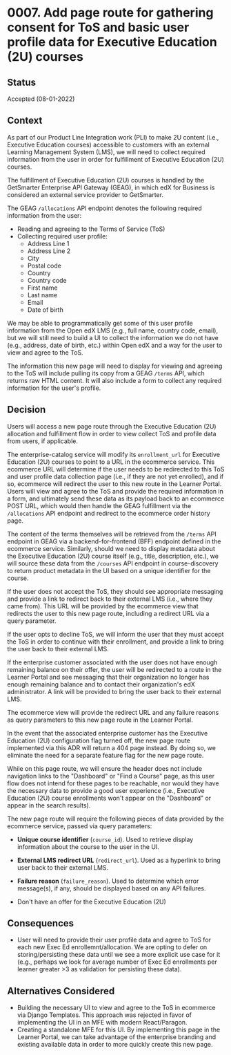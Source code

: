 # 0007. Add page route for gathering consent for ToS and basic user profile data for Executive Education (2U) courses

## Status

Accepted (08-01-2022)

## Context

As part of our Product Line Integration work (PLI) to make 2U content (i.e., Executive Education courses) accessible to customers with an external Learning Management System (LMS), we will need to collect required information from the user in order for fulfillment of Executive Education (2U) courses.

The fulfillment of Executive Education (2U) courses is handled by the GetSmarter Enterprise API Gateway (GEAG), in which edX for Business is considered an external service provider to GetSmarter. 

The GEAG `/allocations` API endpoint denotes the following required information from the user:

* Reading and agreeing to the Terms of Service (ToS)
* Collecting required user profile:
  * Address Line 1
  * Address Line 2
  * City
  * Postal code
  * Country
  * Country code
  * First name
  * Last name
  * Email
  * Date of birth

We may be able to programmatically get some of this user profile information from the Open edX LMS (e.g., full name, country code, email), but we will still need to build a UI to collect the information we do not have (e.g., address, date of birth, etc.) within Open edX and a way for the user to view and agree to the ToS.

The information this new page will need to display for viewing and agreeing to the ToS will include pulling its copy from a GEAG `/terms` API, which returns raw HTML content. It will also include a form to collect any required information for the user's profile.

## Decision

Users will access a new page route through the Executive Education (2U) allocation and fulfillment flow in order to view collect ToS and profile data from users, if applicable. 

The enterprise-catalog service will modify its `enrollment_url` for Executive Education (2U) courses to point to a URL in the ecommerce service. This ecommerce URL will determine if the user needs to be redirected to this ToS and user profile data collection page (i.e., if they are not yet enrolled), and if so, ecommerce will redirect the user to this new route in the Learner Portal. Users will view and agree to the ToS and provide the required information in a form, and ultimately send these data as its payload back to an ecommerce POST URL, which would then handle the GEAG fulfillment via the `/allocations` API endpoint and redirect to the ecommerce order history page.

The content of the terms themselves will be retrieved from the `/terms` API endpoint in GEAG via a backend-for-frontend (BFF) endpoint defined in the ecommerce service. Similarly, should we need to display metadata about the Executive Education (2U) course itself (e.g., title, description, etc.), we will source these data from the `/courses` API endpoint in course-discovery to return product metadata in the UI based on a unique identifier for the course.

If the user does not accept the ToS, they should see appropriate messaging and provide a link to redirect back to their external LMS (i.e., where they came from). This URL will be provided by the ecommerce view that redirects the user to this new page route, including a redirect URL via a query parameter.

If the user opts to decline ToS, we will inform the user that they must accept the ToS in order to continue with their enrollment, and provide a link to bring the user back to their external LMS.

If the enterprise customer associated with the user does not have enough remaining balance on their offer, the user will be redirected to a route in the Learner Portal and see messaging that their organization no longer has enough remaining balance and to contact their organization's edX administrator. A link will be provided to bring the user back to their external LMS.

The ecommerce view will provide the redirect URL and any failure reasons as query parameters to this new page route in the Learner Portal.

In the event that the associated enterprise customer has the Executive Education (2U) configuration flag turned off, the new page route implemented via this ADR will return a 404 page instead. By doing so, we eliminate the need for a separate feature flag for the new page route.

While on this page route, we will ensure the header does not include navigation links to the "Dashboard" or "Find a Course" page, as this user flow does not intend for these pages to be reachable, nor would they have the necessary data to provide a good user experience (i.e., Executive Education (2U) course enrollments won't appear on the "Dashboard" or appear in the search results).

The new page route will require the following pieces of data provided by the ecommerce service, passed via query parameters:
* **Unique course identifier** (`course_id`). Used to retrieve display information about the course to the user in the UI.
* **External LMS redirect URL** (`redirect_url`). Used as a hyperlink to bring user back to their external LMS.
* **Failure reason** (`failure_reason`). Used to determine which error message(s), if any, should be displayed based on any API failures.

* Don't have an offer for the Executive Education (2U)

## Consequences

* User will need to provide their user profile data and agree to ToS for each new Exec Ed enrollemnt/allocation. We are opting to defer on storing/persisting these data until we see a more explicit use case for it (e.g., perhaps we look for average number of Exec Ed enrollments per learner greater >3 as validation for persisting these data).

## Alternatives Considered

* Building the necessary UI to view and agree to the ToS in ecommerce via Django Templates. This approach was rejected in favor of implementing the UI in an MFE with modern React/Paragon.
* Creating a standalone MFE for this UI. By implementing this page in the Learner Portal, we can take advantage of the enterprise branding and existing available data in order to more quickly create this new page.
